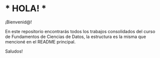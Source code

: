 # * HOLA! *
¡Bienvenid@!

En este repositorio encontrarás todos los trabajos consolidados del curso de Fundamentos de Ciencias de Datos, la estructura es la misma que mencioné en el README principal.

Saludos!
